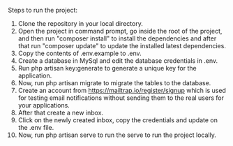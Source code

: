 Steps to run the project:

1.  Clone the repository in your local directory. 
2.  Open the project in command prompt, go inside the root of the project, and then run "composer install" to install the dependencies and     after that run "composer update" to update the installed latest dependencies.
3.  Copy the contents of .env.example to .env.
4.  Create a database in MySql and edit the database credentials in .env.
5.  Run php artisan key:generate to generate a unique key for the application.
6.  Now, run php artisan migrate to migrate the tables to the database.
7.  Create an account from  https://mailtrap.io/register/signup which is used for testing email notifications without sending       them       to   the real users for your applications.
8.  After that create a new inbox.
9.  Click on the newly created inbox, copy the credentials and update on the .env file.
10. Now, run php artisan serve to run the serve to run the project locally.

